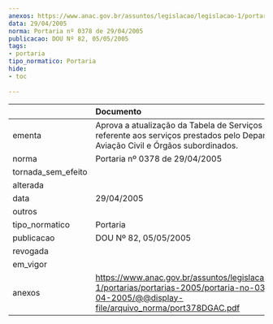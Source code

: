 ```yaml
---
anexos: https://www.anac.gov.br/assuntos/legislacao/legislacao-1/portarias/portarias-2005/portaria-no-0378-de-29-04-2005/@@display-file/arquivo_norma/port378DGAC.pdf
data: 29/04/2005
norma: Portaria nº 0378 de 29/04/2005
publicacao: DOU Nº 82, 05/05/2005
tags:
- portaria
tipo_normatico: Portaria
hide: 
- toc 
 
---
```


|                    | Documento                                                                                                                                                     |
|:-------------------|:--------------------------------------------------------------------------------------------------------------------------------------------------------------|
| ementa             | Aprova a atualização da Tabela de Serviços Indenizáveis, referente aos serviços prestados pelo Departamento de Aviação Civil e Órgãos subordinados.           |
| norma              | Portaria nº 0378 de 29/04/2005                                                                                                                                |
| tornada_sem_efeito |                                                                                                                                                               |
| alterada           |                                                                                                                                                               |
| data               | 29/04/2005                                                                                                                                                    |
| outros             |                                                                                                                                                               |
| tipo_normatico     | Portaria                                                                                                                                                      |
| publicacao         | DOU Nº 82, 05/05/2005                                                                                                                                         |
| revogada           |                                                                                                                                                               |
| em_vigor           |                                                                                                                                                               |
| anexos             | https://www.anac.gov.br/assuntos/legislacao/legislacao-1/portarias/portarias-2005/portaria-no-0378-de-29-04-2005/@@display-file/arquivo_norma/port378DGAC.pdf |